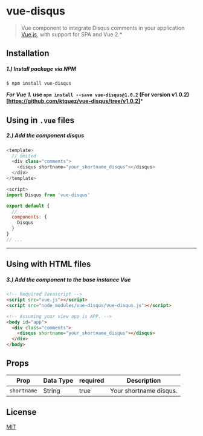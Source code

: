 # vue-disqus
> Vue component to integrate Disqus comments in your application [Vue.js](http://vuejs.org/), with support for SPA and Vue 2.*


## Installation

##### 1.) Install package via NPM

```shell
$ npm install vue-disqus
```

***For Vue 1.* use `npm install --save vue-disqus@1.0.2` (For version v1.0.2)[https://github.com/ktquez/vue-disqus/tree/v1.0.2]***

## Using in `.vue` files
##### 2.) Add the component disqus
```javascript
<template>
  // omited
  <div class="comments">
    <disqus shortname="your_shortname_disqus"></disqus>
  </div>
</template>

<script>
import Disqus from 'vue-disqus'

export default {
  // ...
  components: {
    Disqus
  }
}
// ...
```

---

## Using with HTML files
##### 3.) Add the component to the base instance Vue

```html
<!-- Required Javascript -->
<script src="vue.js"></script>
<script src="node_modules/vue-disqus/vue-disqus.js"></script>
```

```html
<!-- Assuming your view app is APP. -->
<body id="app">
  <div class="comments">
    <disqus shortname="your_shortname_disqus"></disqus>
  </div>
</body>
```

## Props

Prop           | Data Type  | required  | Description
-------------- | ---------- | --------- | -----------
`shortname`    | String     | true      | Your shortname disqus.


## License

[MIT](http://opensource.org/licenses/MIT)


